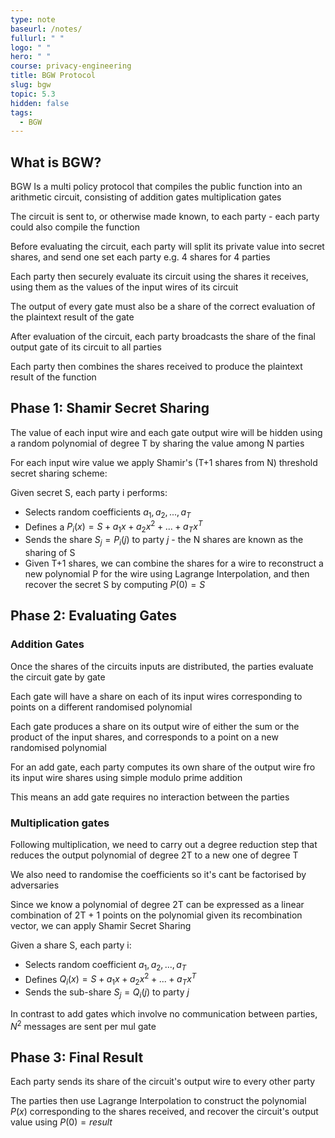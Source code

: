 ```yaml
---
type: note
baseurl: /notes/
fullurl: " "
logo: " "
hero: " "
course: privacy-engineering
title: BGW Protocol
slug: bgw
topic: 5.3
hidden: false
tags:
  - BGW
---
```


## What is BGW?

BGW Is a multi policy protocol that compiles the public function into an arithmetic circuit, consisting of addition gates multiplication gates

The circuit is sent to, or otherwise made known, to each party - each party could also compile the function

Before evaluating the circuit, each party will split its private value into secret shares, and send one set each party e.g. 4 shares for 4 parties

Each party then securely evaluate its circuit using the shares it receives, using them as the values of the input wires of its circuit

The output of every gate must also be a share of the correct evaluation of the plaintext result of the gate

After evaluation of the circuit, each party broadcasts the share of the final output gate of its circuit to all parties

Each party then combines the shares received to produce the plaintext result of the function

## Phase 1: Shamir Secret Sharing

The value of each input wire and each gate output wire will be hidden using a random polynomial of degree T by sharing the value among N parties

For each input wire value we apply Shamir's (T+1 shares from N) threshold secret sharing scheme:

Given secret S, each party i performs:

- Selects random coefficients $a_1, a_2, ..., a_T$
- Defines a $P_i(x) = S + a_1x + a_2x^2 + ... + a_Tx^T$
- Sends the share $S_j = P_i(j)$ to party $j$ - the N shares are known as the sharing of S
- Given T+1 shares, we can combine the shares for a wire to reconstruct a new polynomial P for the wire using Lagrange Interpolation, and then recover the secret S by computing $P(0) = S$

## Phase 2: Evaluating Gates

### Addition Gates

Once the shares of the circuits inputs are distributed, the parties evaluate the circuit gate by gate

Each gate will have a share on each of its input wires corresponding to points on a different randomised polynomial

Each gate produces a share on its output wire of either the sum or the product of the input shares, and corresponds to a point on a new randomised polynomial

For an add gate, each party computes its own share of the output wire fro its input wire shares using simple modulo prime addition

This means an add gate requires no interaction between the parties

### Multiplication gates

Following multiplication, we need to carry out a degree reduction step that reduces the output polynomial of degree 2T to a new one of degree T

We also need to randomise the coefficients so it's cant be factorised by adversaries

Since we know a polynomial of degree 2T can be expressed as a linear combination of 2T + 1 points on the polynomial given its recombination vector, we can apply Shamir Secret Sharing

Given a share S, each party i:

- Selects random coefficient $a_1, a_2, ..., a_T$
- Defines $Q_i(x) = S + a_1x + a_2x^2 + ... + a_Tx^T$
- Sends the sub-share $S_j = Q_i(j)$ to party $j$

In contrast to add gates which involve no communication between parties, $N^2$ messages are sent per mul gate

## Phase 3: Final Result

Each party sends its share of the circuit's output wire to every other party

The parties then use Lagrange Interpolation to construct the polynomial $P(x)$ corresponding to the shares received, and recover the circuit's output value using $P(0) = result$
